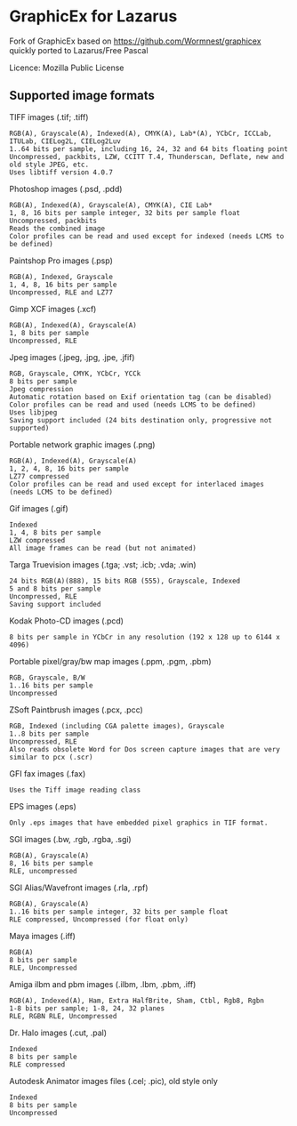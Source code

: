 # GraphicEx for Lazarus
Fork of GraphicEx based on https://github.com/Wormnest/graphicex quickly ported to Lazarus/Free Pascal

Licence: Mozilla Public License

## Supported image formats
TIFF images (.tif; .tiff)

    RGB(A), Grayscale(A), Indexed(A), CMYK(A), Lab*(A), YCbCr, ICCLab, ITULab, CIELog2L, CIELog2Luv
    1..64 bits per sample, including 16, 24, 32 and 64 bits floating point
    Uncompressed, packbits, LZW, CCITT T.4, Thunderscan, Deflate, new and old style JPEG, etc.
    Uses libtiff version 4.0.7

Photoshop images (.psd, .pdd)

    RGB(A), Indexed(A), Grayscale(A), CMYK(A), CIE Lab*
    1, 8, 16 bits per sample integer, 32 bits per sample float
    Uncompressed, packbits
    Reads the combined image
    Color profiles can be read and used except for indexed (needs LCMS to be defined)

Paintshop Pro images (.psp)

    RGB(A), Indexed, Grayscale
    1, 4, 8, 16 bits per sample
    Uncompressed, RLE and LZ77

Gimp XCF images (.xcf)

    RGB(A), Indexed(A), Grayscale(A)
    1, 8 bits per sample
    Uncompressed, RLE

Jpeg images (.jpeg, .jpg, .jpe, .jfif)

    RGB, Grayscale, CMYK, YCbCr, YCCk
    8 bits per sample
    Jpeg compression
    Automatic rotation based on Exif orientation tag (can be disabled)
    Color profiles can be read and used (needs LCMS to be defined)
    Uses libjpeg
    Saving support included (24 bits destination only, progressive not supported)

Portable network graphic images (.png)

    RGB(A), Indexed(A), Grayscale(A)
    1, 2, 4, 8, 16 bits per sample
    LZ77 compressed
    Color profiles can be read and used except for interlaced images (needs LCMS to be defined)

Gif images (.gif)

    Indexed
    1, 4, 8 bits per sample
    LZW compressed
    All image frames can be read (but not animated)

Targa Truevision images (.tga; .vst; .icb; .vda; .win)

    24 bits RGB(A)(888), 15 bits RGB (555), Grayscale, Indexed
    5 and 8 bits per sample
    Uncompressed, RLE
    Saving support included

Kodak Photo-CD images (.pcd)

    8 bits per sample in YCbCr in any resolution (192 x 128 up to 6144 x 4096)

Portable pixel/gray/bw map images (.ppm, .pgm, .pbm)

    RGB, Grayscale, B/W
    1..16 bits per sample
    Uncompressed

ZSoft Paintbrush images (.pcx, .pcc)

    RGB, Indexed (including CGA palette images), Grayscale
    1..8 bits per sample
    Uncompressed, RLE
    Also reads obsolete Word for Dos screen capture images that are very similar to pcx (.scr)

GFI fax images (.fax)

    Uses the Tiff image reading class

EPS images (.eps)

    Only .eps images that have embedded pixel graphics in TIF format.

SGI images (.bw, .rgb, .rgba, .sgi)

    RGB(A), Grayscale(A)
    8, 16 bits per sample
    RLE, uncompressed

SGI Alias/Wavefront images (.rla, .rpf)

    RGB(A), Grayscale(A)
    1..16 bits per sample integer, 32 bits per sample float
    RLE compressed, Uncompressed (for float only)

Maya images (.iff)

    RGB(A)
    8 bits per sample
    RLE, Uncompressed

Amiga ilbm and pbm images (.ilbm, .lbm, .pbm, .iff)

    RGB(A), Indexed(A), Ham, Extra HalfBrite, Sham, Ctbl, Rgb8, Rgbn
    1-8 bits per sample; 1-8, 24, 32 planes
    RLE, RGBN RLE, Uncompressed

Dr. Halo images (.cut, .pal)

    Indexed
    8 bits per sample
    RLE compressed

Autodesk Animator images files (.cel; .pic), old style only

    Indexed
    8 bits per sample
    Uncompressed

